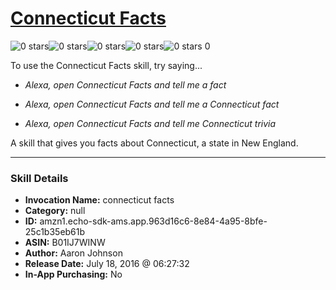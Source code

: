 # [Connecticut Facts](http://alexa.amazon.com/#skills/amzn1.echo-sdk-ams.app.963d16c6-8e84-4a95-8bfe-25c1b35eb61b)
![0 stars](../../images/ic_star_border_black_18dp_1x.png)![0 stars](../../images/ic_star_border_black_18dp_1x.png)![0 stars](../../images/ic_star_border_black_18dp_1x.png)![0 stars](../../images/ic_star_border_black_18dp_1x.png)![0 stars](../../images/ic_star_border_black_18dp_1x.png) 0

To use the Connecticut Facts skill, try saying...

* *Alexa, open Connecticut Facts and tell me a fact*

* *Alexa, open Connecticut Facts and tell me a Connecticut fact*

* *Alexa, open Connecticut Facts and tell me Connecticut trivia*

A skill that gives you facts about Connecticut, a state in New England.

***

### Skill Details

* **Invocation Name:** connecticut facts
* **Category:** null
* **ID:** amzn1.echo-sdk-ams.app.963d16c6-8e84-4a95-8bfe-25c1b35eb61b
* **ASIN:** B01IJ7WINW
* **Author:** Aaron Johnson
* **Release Date:** July 18, 2016 @ 06:27:32
* **In-App Purchasing:** No
